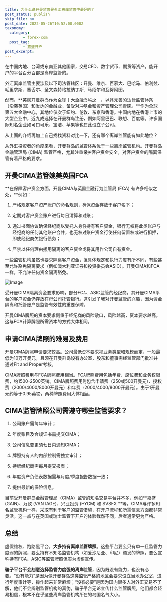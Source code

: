 ```yaml
---
title: 为什么说开曼监管是外汇离岸监管中最好的？
post_status: publish
skip_file: no
post_date: 2022-05-26T10:52:00.000Z
taxonomy:
  category:
        - forex-com
  post_tag:
        - 嘉盛开户
post_excerpt: 
---
```

在中国内地、台湾或东南亚其他国家，交易CFD、数字货币、期货等资产，能开户的平台百分百都是离岸监管的。

外汇离岸监管主要涉及以下司法管辖区：开曼、维京、百慕大、巴哈马、伯利兹、毛里求斯、塞舌尔、圣文森特格拉纳丁斯、马绍尔和瓦努阿图。

然而，**英属开曼群岛作为全球十大金融岛屿之一，以其完善的法律监管体系（沿袭英国）和发达的金融业，备受对冲基金和资产管理公司青睐。**作为全球第五大金融中心，其地位仅次于纽约、伦敦、东京和香港。中国内地在香港上市的大型企业中，近九成选择在开曼群岛注册，例如阿里巴巴、联想、百度等。许多国际知名企业如可口可乐、宝洁、苹果等也在此设立子公司。

从上面的介绍再加上自己找找资料对比一下，还有哪个离岸监管能有如此地位？

从外汇投资者的角度来看，开曼群岛的监管体系优于一些离岸监管机构。开曼群岛金融管理局 (CIMA) 监管严格，尤其注重保护客户资金安全，对客户资金的隔离保管有着严格的要求。

## 开曼CIMA监管媲美英国FCA

**在保障客户资金方面，开曼CIMA与英国金融行为监管局 (FCA) 有许多相似之处，**例如：

1. 严格规定客户资产账户的命名规则，确保资金存放于客户名下；

1. 定期对客户资金账户进行每日清算和对账；

1. 通过书面协议确保经纪商以受托人身份持有客户资金，银行无权将此类账户与经纪商的任何其他账户合并，也无权对账户资金行使任何留置权或进行扣押，即使经纪商欠银行债务；

1. 严禁以任何理由挪用隔离的客户资金或将其用作公司自有资金。

一些监管机构虽然也要求隔离客户资金，但具体规定和执行力度有所不同，有些甚至允许豁免隔离要求（例如澳大利亚证券和投资委员会ASIC）。开曼CIMA和FCA一样，不允许任何资金隔离豁免。

![Image](https://prod-files-secure.s3.us-west-2.amazonaws.com/39ed1227-6d7d-4570-be36-9ccd4a2c4241/bd849744-3fcb-4a37-8312-357962c8f065/image.png?X-Amz-Algorithm=AWS4-HMAC-SHA256&X-Amz-Content-Sha256=UNSIGNED-PAYLOAD&X-Amz-Credential=ASIAZI2LB466WMT6LEZX%2F20250630%2Fus-west-2%2Fs3%2Faws4_request&X-Amz-Date=20250630T161343Z&X-Amz-Expires=3600&X-Amz-Security-Token=IQoJb3JpZ2luX2VjEMf%2F%2F%2F%2F%2F%2F%2F%2F%2F%2FwEaCXVzLXdlc3QtMiJHMEUCIQDPr4OoAZCP3dAAG7koaH7zCbEj15cSrU1M6n4zSo9HIgIgXsNc%2BTT7mXSrhFww6BVXWKGrn7mZbLOshtFX7dU4IqMqiAQIwP%2F%2F%2F%2F%2F%2F%2F%2F%2F%2FARAAGgw2Mzc0MjMxODM4MDUiDOlFnqT9YTIb3TDp0SrcAz0qZbY%2BINl831uTh8DiY9VXMpUNJw9PdfBNvLzZiAtckGOUzWpMyeMS6pST5rwa67Ecjs8V3wKXOnLxyD%2BzUIZX9SPRKllpQKkqIibzwKf%2BLFXsjsHhFbT6aMwHSnJ1JDDaMF9vVTvuIlZJt6Otwr1fO%2Fo2G%2B6ARZh%2BlS%2Ft2BGka2Mu01Q8%2Fufk%2Fk12iZUFl8XOMtrdeW1QA24aFRim2%2B1yynK%2FffJi8cy%2FMlOvrv1ncuLfeix7LMCK4Hnxv1jewtKltVyh9zxKxHyZFyNvnpcLtcHulT0IX18cPN3OdEMyCwiBbugx2JqSPFcWiWjRHW3VzVcCG3FeJU6V8ZjnczhApu7oaCYZ3d3Mfc4bjUo5iCr1Si%2Frh2I2Hh6H%2FU3LZY2xUd4qstpjPEpUV%2F6MN3csKvJ5xj6TfqQhPR1rJq5cQ6KFnO66nRawJgFa2dQmmmQLala6e4Wp1UHj9pqhFaWImkapgwDlcGUuwUgDeIVkYdRFlr2JOk%2FF3793s2fyjhXrdeJ2gWDCLlEZipL85foBLOKYamsZBSGaIhYBkC%2FTdNZZx2aoSmNEeTtxPTjV2pLWVRT3Gk0kepb%2B4OiRrtD0o64wRy78XCBFeAtNvBFDoX7HEZNVdtN7yU4mMNvMisMGOqUBoPHixbAOcAqnGREaqMDN28Rih85kG%2BiaR5w1lKiPV7CAJyJfk0%2F0XJLVZ2FaFC2MnjvPJuEL1HVHSNQGpxbVsiZrTg3HnEBj6om9LhxGWbbnVhxUnVbD8F42xTPj5IadCGyyF%2Fq%2FnH1az2QAUXwW4vbWI6GB8gnVdz86PUxdBwMaZIzlpt99KxDDoEh3q180o44Bj23vES8wwP9Zv4frPYgdM6jN&X-Amz-Signature=01fa2c2844cdf2cc892eab2d70917b81ffea86a6f9de1207e9e40c7df8eb7cea&X-Amz-SignedHeaders=host&x-amz-checksum-mode=ENABLED&x-id=GetObject)

受开曼CIMA隔离资金要求影响，部分FCA、ASIC监管的经纪商，其开曼CIMA平台的客户资金仍存放在母公司托管银行。这引发了我对开曼监管的兴趣，因为资金隔离和托管账户是监管有效性的重要保障。

开曼CIMA牌照的资本要求侧重于经纪商的风险敞口，风险越高，资本要求越高。这与FCA计算牌照所需资本的方式大体相同。

## **申请CIMA牌照的难易及费用**

开曼CIMA牌照申请要求较高。公司最低资本要求视业务类型和规模而定，一般最低为10万开曼元，且须在开曼群岛设有办公室，股东和董事需经监管部门批准并通过Fit and Proper考核。

CIMA牌照费用与FCA牌照费用相当。FCA牌照费用包括年费、席位费和业务权限费，约1500-2500英镑。CIMA牌照费用则包含申请费（250或500开曼元）、授权费（2000/4000/8000开曼元）和年费（2000/4000/8000开曼元）。由于1开曼元约等于0.95英镑，两种牌照费用大体相当。

## CIMA监管牌照公司需遵守哪些监管要求？

1. 公司账户需每年审计；

1. 年度账目及合规证书需提交CIMA；

1. 公司信息变更须七日内通知CIMA；

1. 牌照持有人的内部控制需独立审计；

1. 持牌经纪商需每月提交报表；

1. 年度资产负债表数据需与月度/季度报告数据一致；

1. 提供最新的保险信息。

目前受开曼群岛金融管理局（CIMA）监管的知名交易平台并不多，例如**嘉盛 (GAIN)、万致 (VANTAGE)、兴业投资 (HYCM) 和 SVSFX **等。CIMA与许多知名监管机构一样，采取有利于客户的监管措施，在开户流程和所需信息方面都非常灵活。这一点与在英国或瑞士监管下开户的体验截然不同，后者通常更为严格。

## 总结

虚假维权、跑路黑平台，**大多持有离岸监管牌照**。这些平台要么只有单一且监管力度弱的牌照，要么持有不知名监管机构（如爱沙尼亚、印尼）颁发的牌照，要么宣称持有FCA、ASIC等监管牌照但实为虚假宣传。

**骗子平台不会刻意选择监管力度强的离岸监管**，因为既没有能力，也没有必要。“没有能力”是因为像开曼群岛这类监管严格的地区会要求设立当地办公室、进行年度审计等，操作起来非常麻烦；“没有必要”是因为国内很多人对外汇交易不了解，他们不会辨别监管机构的真伪，骗子平台无论宣传什么监管牌照，他们都会轻易相信，根本不在乎这些离岸监管机构所在的岛国名气大小。